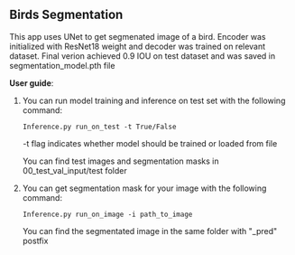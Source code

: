 ## Birds Segmentation 

This app uses UNet to get segmenated image of a bird. Encoder was initialized with ResNet18 weight and decoder was trained on relevant dataset. Final verion achieved 0.9 IOU on test dataset and was saved in segmentation_model.pth file 

**User guide**: 

1) You can run model training and inference on test set with the following command:

    `Inference.py run_on_test -t True/False`

    -t flag indicates whether model should be trained or loaded from file

    You can find test images and segmentation masks in 00_test_val_input/test folder

2) You can get segmentation mask for your image with the following command:

    `Inference.py run_on_image -i path_to_image`

    You can find the segmentated image in the same folder with "_pred" postfix
